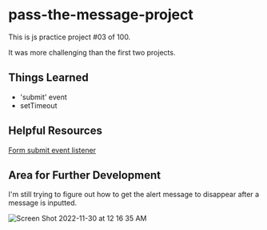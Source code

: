 # pass-the-message-project

This is js practice project #03 of 100. 

It was more challenging than the first two projects.

## Things Learned
- 'submit' event
- setTimeout

## Helpful Resources
[Form submit event listener](https://www.javascripttutorial.net/javascript-dom/javascript-form/) 

## Area for Further Development
I'm still trying to figure out how to get the alert message to disappear after a message is inputted.

![Screen Shot 2022-11-30 at 12 16 35 AM](https://user-images.githubusercontent.com/75948442/204713447-d6052e62-a130-4ab0-90d8-8713aa48e2f5.png)
